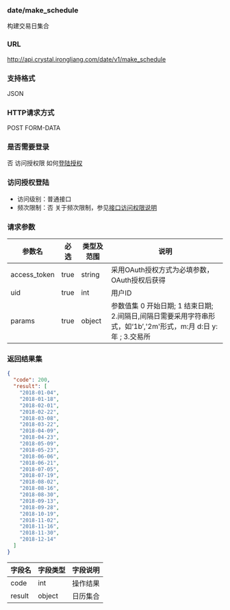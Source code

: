 ### date/make_schedule
构建交易日集合

### URL
http://api.crystal.irongliang.com/date/v1/make_schedule

### 支持格式
JSON

### HTTP请求方式
POST FORM-DATA

### 是否需要登录
否
访问授权限 如何[登陆授权](http://irongliang.com/)

### 访问授权登陆
- 访问级别：普通接口
- 频次限制：否
关于频次限制，参见[接口访问权限说明](http://irongliang.com/)

### 请求参数
参数名 | 必选| 类型及范围| 说明
---|---|---|---|
access_token  | true | string|采用OAuth授权方式为必填参数，OAuth授权后获得
uid | true | int| 用户ID
params|true| object| 参数值集 0 开始日期; 1 结束日期; 2.间隔日,间隔日需要采用字符串形式，如‘1b’,'2m'形式，m:月 d:日 y:年  ; 3.交易所

### 返回结果集
```json
{
  "code": 200,
  "result": [
    "2018-01-04",
    "2018-01-18",
    "2018-02-01",
    "2018-02-22",
    "2018-03-08",
    "2018-03-22",
    "2018-04-09",
    "2018-04-23",
    "2018-05-09",
    "2018-05-23",
    "2018-06-06",
    "2018-06-21",
    "2018-07-05",
    "2018-07-19",
    "2018-08-02",
    "2018-08-16",
    "2018-08-30",
    "2018-09-13",
    "2018-09-28",
    "2018-10-19",
    "2018-11-02",
    "2018-11-16",
    "2018-11-30",
    "2018-12-14"
  ]
}
```

字段名|字段类型| 字段说明
---|---|---|
code  | int |操作结果
result | object  | 日历集合
